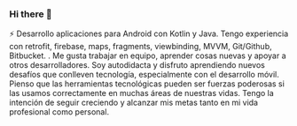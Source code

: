 ### Hi there 👋

⚡ Desarrollo aplicaciones para Android con Kotlin y Java. Tengo experiencia con retrofit, firebase, maps, fragments, viewbinding, MVVM, Git/Github, Bitbucket. . Me gusta trabajar en equipo, aprender cosas nuevas y apoyar a otros desarrolladores. Soy autodidacta y disfruto aprendiendo nuevos desafíos que conlleven tecnología, especialmente con el desarrollo móvil. Pienso que las herramientas tecnológicas pueden ser fuerzas poderosas si las usamos correctamente en muchas áreas de nuestras vidas. Tengo la intención de seguir creciendo y alcanzar mis metas tanto en mi vida profesional como personal.

<!--
**leonelchan123/leonelchan123** is a ✨ _special_ ✨ repository because its `README.md` (this file) appears on your GitHub profile.

Here are some ideas to get you started:

- 🔭 I’m currently working on ...
- 🌱 I’m currently learning ...
- 👯 I’m looking to collaborate on ...
- 🤔 I’m looking for help with ...
- 💬 Ask me about ...
- 📫 How to reach me: ...
- 😄 Pronouns: ...
- ⚡ Fun fact: ...
-->
